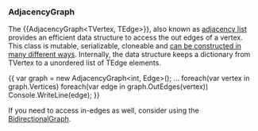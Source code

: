 ### AdjacencyGraph

The {{AdjacencyGraph<TVertex, TEdge>}}, also known as [adjacency list](http://en.wikipedia.org/wiki/Adjacency_list) provides an efficient data structure to access the out edges of a vertex. This class is mutable, serializable, cloneable and [can be constructed in many different ways](Creating-Graphs). Internally, the data structure keeps a dictionary from TVertex to a unordered list of TEdge elements.

{{
var graph = new AdjacencyGraph<int, Edge<int>>();
...
foreach(var vertex in graph.Vertices)
    foreach(var edge in graph.OutEdges(vertex))
        Console.WriteLine(edge);
}}

If you need to access in-edges as well, consider using the [BidirectionalGraph](BidirectionalGraph).

